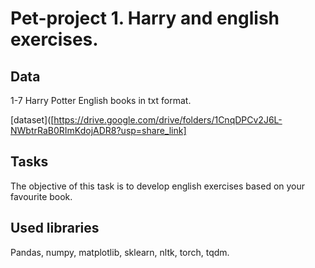 # Pet-project 1. Harry and english exercises.

## Data

1-7 Harry Potter English books in txt format.

[dataset]([https://drive.google.com/drive/folders/1CnqDPCv2J6L-NWbtrRaB0RImKdojADR8?usp=share_link]

## Tasks

The objective of this task is to develop english exercises based on your favourite book.

## Used libraries
  
Pandas, numpy, matplotlib, sklearn, nltk, torch, tqdm.
